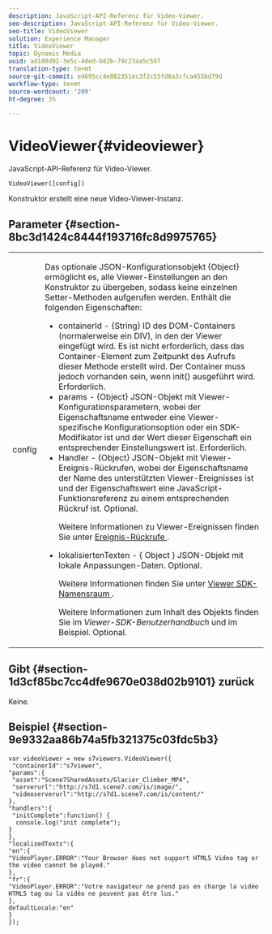 ```yaml
---
description: JavaScript-API-Referenz für Video-Viewer.
seo-description: JavaScript-API-Referenz für Video-Viewer.
seo-title: VideoViewer
solution: Experience Manager
title: VideoViewer
topic: Dynamic Media
uuid: ad180d92-3e5c-4ded-b82b-79c23aa5c597
translation-type: tm+mt
source-git-commit: e4695cc4e882351ec3f2c55fd8a3cfca455bd79d
workflow-type: tm+mt
source-wordcount: '209'
ht-degree: 3%

---
```



# VideoViewer{#videoviewer}

JavaScript-API-Referenz für Video-Viewer.

`VideoViewer([config])`

Konstruktor erstellt eine neue Video-Viewer-Instanz.

## Parameter {#section-8bc3d1424c8444f193716fc8d9975765}

<table id="table_896DFF34A68A403DB93A6D597461A573"> 
 <tbody> 
  <tr> 
   <td colname="col1"> <p> <span class="codeph"> <span class="varname"> config  </span> </span> </p> </td> 
   <td colname="col2"> <p> <span class="codeph"> Das  </span> optionale JSON-Konfigurationsobjekt {Object} ermöglicht es, alle Viewer-Einstellungen an den Konstruktor zu übergeben, sodass keine einzelnen Setter-Methoden aufgerufen werden. Enthält die folgenden Eigenschaften: </p> <p> 
     <ul id="ul_266C711E8E75471E90C15F39A96A142F"> 
      <li id="li_71857BBD652243A094E936C2C8EA9702"> <span class="codeph"> containerId  </span> -  <span class="codeph"> {String}  </span> ID des DOM-Containers (normalerweise ein  <span class="codeph">   </span>DIV), in den der Viewer eingefügt wird. Es ist nicht erforderlich, dass das Container-Element zum Zeitpunkt des Aufrufs dieser Methode erstellt wird. Der Container muss jedoch vorhanden sein, wenn <span class="codeph"> init() </span> ausgeführt wird. Erforderlich. </li> 
      <li id="li_3D28979F04274AC9B507B33D4275FC3A"> <span class="codeph"> params  </span> -  <span class="codeph"> {Object}  </span> JSON-Objekt mit Viewer-Konfigurationsparametern, wobei der Eigenschaftsname entweder eine Viewer-spezifische Konfigurationsoption oder ein SDK-Modifikator ist und der Wert dieser Eigenschaft ein entsprechender Einstellungswert ist. Erforderlich. </li> 
      <li id="li_A40AC2167575415FB3383D070E27B9AB"> <span class="codeph"> Handler  </span> -  <span class="codeph"> {Object}  </span> JSON-Objekt mit Viewer-Ereignis-Rückrufen, wobei der Eigenschaftsname der Name des unterstützten Viewer-Ereignisses ist und der Eigenschaftswert eine JavaScript-Funktionsreferenz zu einem entsprechenden Rückruf ist. Optional. <p>Weitere Informationen zu Viewer-Ereignissen finden Sie unter <a href="../../../c-html5-s7-aem-asset-viewers/c-html5-video-reference/c-html5-video-viewer-20-event-callbacks.md#concept-ebe5a4c1853d4912a919d86df35c1f6d" format="dita" scope="local"> Ereignis-Rückrufe </a>. </p> </li> 
      <li id="li_D344288C9B584E569F7BF92D960F9DF8"> <p> <span class="codeph"> lokalisiertenTexten  </span> - {  <span class="codeph"> Object  </span>} JSON-Objekt mit lokale Anpassungen-Daten. Optional. </p> <p>Weitere Informationen finden Sie unter <a href="../../../c-html5-s7-aem-asset-viewers/c-html5-video-reference/r-html5-video-viewer-20-namespace.md#concept-679bfabb3e3e4c12a285c4e9c4144153" format="dita" scope="local"> Viewer SDK-Namensraum </a>. </p> <p>Weitere Informationen zum Inhalt des Objekts finden Sie im <i>Viewer-SDK-Benutzerhandbuch</i> und im Beispiel. Optional. </p> </li> 
     </ul> </p> </td> 
  </tr> 
 </tbody> 
</table>

## Gibt {#section-1d3cf85bc7cc4dfe9670e038d02b9101} zurück

Keine.

## Beispiel {#section-9e9332aa86b74a5fb321375c03fdc5b3}

```
var videoViewer = new s7viewers.VideoViewer({ 
 "containerId":"s7viewer", 
"params":{ 
 "asset":"Scene7SharedAssets/Glacier_Climber_MP4", 
 "serverurl":"http://s7d1.scene7.com/is/image/", 
 "videoserverurl":"http://s7d1.scene7.com/is/content/" 
}, 
"handlers":{ 
 "initComplete":function() { 
  console.log("init complete"); 
} 
}, 
"localizedTexts":{ 
"en":{ 
"VideoPlayer.ERROR":"Your Browser does not support HTML5 Video tag or the video cannot be played." 
}, 
"fr":{ 
"VideoPlayer.ERROR":"Votre navigateur ne prend pas en charge la vidéo HTML5 tag ou la vidéo ne peuvent pas être lus." 
}, 
defaultLocale:"en" 
} 
});
```

